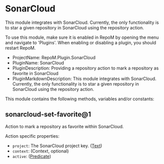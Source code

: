 # SonarCloud

This module integrates with SonarCloud. Currently, the only functionality is to star a given repository in SonarCloud using the repository action.

To use this module, make sure it is enabled in RepoM by opening the menu and navigate to 'Plugins'. When enabling or disabling a plugin, you should restart RepoM.

- ProjectName: RepoM.Plugin.SonarCloud
- PluginName: SonarCloud
- PluginDescription: Providing a repository action to mark a repository as favorite in SonarCloud
- PluginMarkdownDescription: This module integrates with SonarCloud. Currently, the only functionality is to star a given repository in SonarCloud using the repository action.

This module contains the following methods, variables and/or constants:

## sonarcloud-set-favorite@1

Action to mark a repository as favorite within SonarCloud.

Action specific properties:

- `project`: The SonarCloud project key. ([Text](https://this-is.com/Text))
- `context`:  (Context, optional)
- `active`:  ([Predicate](https://this-is.com/Predicate))
